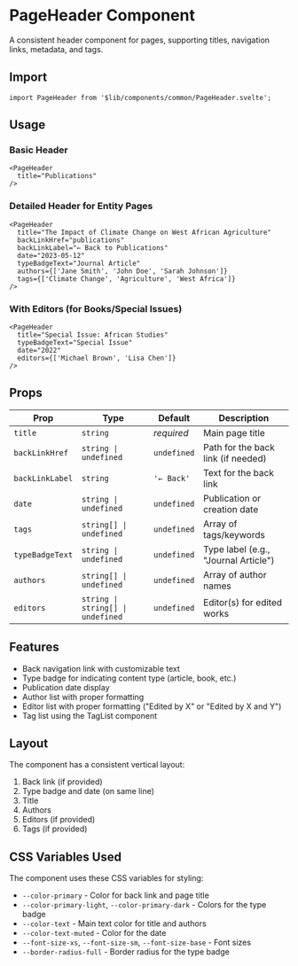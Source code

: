 # PageHeader Component

A consistent header component for pages, supporting titles, navigation links, metadata, and tags.

## Import

```svelte
import PageHeader from '$lib/components/common/PageHeader.svelte';
```

## Usage

### Basic Header

```svelte
<PageHeader
  title="Publications"
/>
```

### Detailed Header for Entity Pages

```svelte
<PageHeader
  title="The Impact of Climate Change on West African Agriculture"
  backLinkHref="publications"
  backLinkLabel="← Back to Publications"
  date="2023-05-12"
  typeBadgeText="Journal Article"
  authors={['Jane Smith', 'John Doe', 'Sarah Johnson']}
  tags={['Climate Change', 'Agriculture', 'West Africa']}
/>
```

### With Editors (for Books/Special Issues)

```svelte
<PageHeader
  title="Special Issue: African Studies"
  typeBadgeText="Special Issue"
  date="2022"
  editors={['Michael Brown', 'Lisa Chen']}
/>
```

## Props

| Prop | Type | Default | Description |
|------|------|---------|-------------|
| `title` | `string` | *required* | Main page title |
| `backLinkHref` | `string \| undefined` | `undefined` | Path for the back link (if needed) |
| `backLinkLabel` | `string` | `'← Back'` | Text for the back link |
| `date` | `string \| undefined` | `undefined` | Publication or creation date |
| `tags` | `string[] \| undefined` | `undefined` | Array of tags/keywords |
| `typeBadgeText` | `string \| undefined` | `undefined` | Type label (e.g., "Journal Article") |
| `authors` | `string[] \| undefined` | `undefined` | Array of author names |
| `editors` | `string \| string[] \| undefined` | `undefined` | Editor(s) for edited works |

## Features

- Back navigation link with customizable text
- Type badge for indicating content type (article, book, etc.)
- Publication date display
- Author list with proper formatting
- Editor list with proper formatting ("Edited by X" or "Edited by X and Y") 
- Tag list using the TagList component

## Layout

The component has a consistent vertical layout:
1. Back link (if provided)
2. Type badge and date (on same line)
3. Title
4. Authors
5. Editors (if provided)
6. Tags (if provided)

## CSS Variables Used

The component uses these CSS variables for styling:
- `--color-primary` - Color for back link and page title
- `--color-primary-light`, `--color-primary-dark` - Colors for the type badge
- `--color-text` - Main text color for title and authors
- `--color-text-muted` - Color for the date
- `--font-size-xs`, `--font-size-sm`, `--font-size-base` - Font sizes
- `--border-radius-full` - Border radius for the type badge 